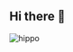 ## Hi there 👋
![hippo](https://media.giphy.com/media/JIX9t2j0ZTN9S/giphy.gif?cid=790b76113h99h6g1h8yzkmtx7xi4z13b8655tlhaixpg9f39&ep=v1_gifs_search&rid=giphy.gif&ct=g)

